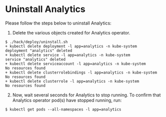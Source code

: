 # Uninstall Analytics
Please follow the steps below to uninstall Analytics:

1. Delete the various objects created for Analytics operator.
```console
$ ./hack/deploy/uninstall.sh
+ kubectl delete deployment -l app=analytics -n kube-system
deployment "analytics" deleted
+ kubectl delete service -l app=analytics -n kube-system
service "analytics" deleted
+ kubectl delete serviceaccount -l app=analytics -n kube-system
No resources found
+ kubectl delete clusterrolebindings -l app=analytics -n kube-system
No resources found
+ kubectl delete clusterrole -l app=analytics -n kube-system
No resources found
```

2. Now, wait several seconds for Analytics to stop running. To confirm that Analytics operator pod(s) have stopped running, run:
```console
$ kubectl get pods --all-namespaces -l app=analytics
```
